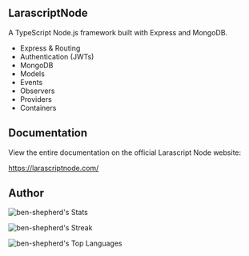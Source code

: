 
## LarascriptNode

A TypeScript Node.js framework built with Express and MongoDB.


- Express & Routing 
- Authentication (JWTs)
- MongoDB
- Models
- Events
- Observers
- Providers
- Containers

## Documentation

View the entire documentation on the official Larascript Node website:

https://larascriptnode.com/

## Author

![ben-shepherd's Stats](https://github-readme-stats.vercel.app/api?username=ben-shepherd&theme=dracula&show_icons=true&hide_border=false&count_private=true)

![ben-shepherd's Streak](https://github-readme-streak-stats.herokuapp.com/?user=ben-shepherd&theme=dracula&hide_border=false)

![ben-shepherd's Top Languages](https://github-readme-stats.vercel.app/api/top-langs/?username=ben-shepherd&theme=dracula&show_icons=true&hide_border=false&layout=compact)